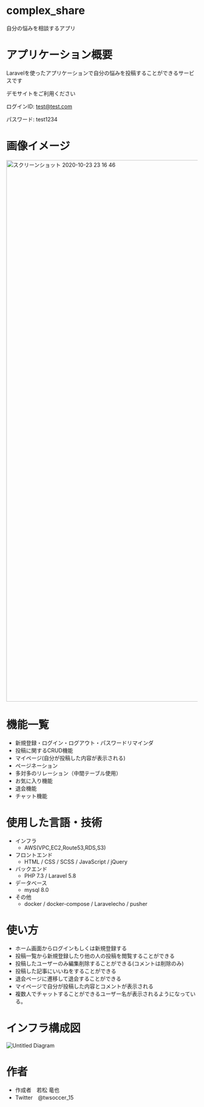 # complex_share
自分の悩みを相談するアプリ

 
# アプリケーション概要
 
Laravelを使ったアプリケーションで自分の悩みを投稿することができるサービスです  

デモサイトをご利用ください

ログインID: test@test.com

パスワード: test1234

# 画像イメージ
 <img width="1426" alt="スクリーンショット 2020-10-23 23 16 46" src="https://user-images.githubusercontent.com/62969621/97876870-bfafcc00-1d5f-11eb-8d43-126398267ddd.png">


 
# 機能一覧
* 新規登録・ログイン・ログアウト・パスワードリマインダ
* 投稿に関するCRUD機能
* マイページ(自分が投稿した内容が表示される)
* ページネーション
* 多対多のリレーション（中間テーブル使用）
* お気に入り機能
* 退会機能
* チャット機能
 
# 使用した言語・技術
 
* インフラ
  *  AWS(VPC,EC2,Route53,RDS,S3)
* フロントエンド
  *  HTML / CSS / SCSS / JavaScript / jQuery
* バックエンド
  *  PHP 7.3 / Laravel 5.8
* データベース
  *  mysql 8.0
* その他
  *  docker / docker-compose / Laravelecho / pusher
 
# 使い方
 * ホーム画面からログインもしくは新規登録する
 * 投稿一覧から新規登録したり他の人の投稿を閲覧することができる
 * 投稿したユーザーのみ編集削除することができる(コメントは削除のみ)
 * 投稿した記事にいいねをすることができる
 * 退会ページに遷移して退会することができる
 * マイページで自分が投稿した内容とコメントが表示される
 * 複数人でチャットすることができるユーザー名が表示されるようになっている。
 
 
# インフラ構成図
 
 ![Untitled Diagram](https://user-images.githubusercontent.com/62969621/97927697-d4648200-1da8-11eb-8b9d-8118851939a9.jpg)
 
# 作者
 
* 作成者　若松 竜也
* Twitter　@twsoccer_15
 
